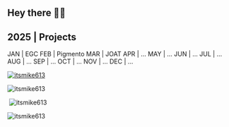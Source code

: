 ## Hey there 🤠👋

2025 | Projects
---------------
JAN  | EGC
FEB  | Pigmento
MAR  | JOAT
APR  | ...
MAY  | ...
JUN  | ...
JUL  | ...
AUG  | ...
SEP  | ...
OCT  | ...
NOV  | ...
DEC  | ...

<p> <a href="https://github.com/ryo-ma/github-profile-trophy"><img src="https://github-profile-trophy.vercel.app/?username=mohamedamgad200" alt="itsmike613" /></a> </p>

<p><img src="https://github-readme-stats.vercel.app/api/top-langs?username=itsmike613&show_icons=true&locale=en&layout=compact" alt="itsmike613" /></p>

<p>&nbsp;<img src="https://github-readme-stats.vercel.app/api?username=itsmike613&show_icons=true&locale=en" alt="itsmike613" /></p>

<p><img src="https://github-readme-streak-stats.herokuapp.com/?user=itsmike613&" alt="itsmike613" /></p>
